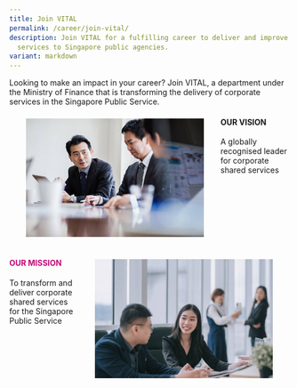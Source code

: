 ```yaml
---
title: Join VITAL
permalink: /career/join-vital/
description: Join VITAL for a fulfilling career to deliver and improve corporate
  services to Singapore public agencies.
variant: markdown
---
```

<p>Looking to make an impact in your career? Join VITAL, a department under the Ministry of Finance that is transforming the delivery of corporate services in the Singapore Public Service.</p>
<div style="margin: 150px auto; width: 100%; margin-top: 1px;" class="wrapper">
<img style="float:left; max-width: 320px; margin: 30px; margin-top: 2px;" src="/images/overview/CorporateImg7_Asian_.jpg">
	<div class="text-box">
		<h4><b>OUR VISION</b></h4>
		<p>A globally recognised leader for corporate shared services</p>
		</div>
	</div>
<div style="margin: 150px auto; width: 100%; margin-top: 1px;" class="wrapper">
	<img style="float: right; max-width: 320px; margin: 30px; margin-top: 2px;" src="/images/overview/CorporateImg6_Asian_.jpg">
	<div class="text-box">
		<h4 style="color: #C10977"><b>OUR MISSION</b></h4>
		<p>To transform and deliver corporate shared services for the Singapore Public Service</p>
		</div>
</div>